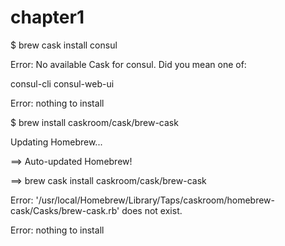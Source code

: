 # chapter1

$   brew cask install consul

Error: No available Cask for consul. Did you mean one of:

consul-cli                           consul-web-ui

Error: nothing to install

$  brew install caskroom/cask/brew-cask

Updating Homebrew...

==&gt; Auto-updated Homebrew!

==&gt; brew cask install caskroom/cask/brew-cask

Error: '/usr/local/Homebrew/Library/Taps/caskroom/homebrew-cask/Casks/brew-cask.rb' does not exist.

Error: nothing to install



